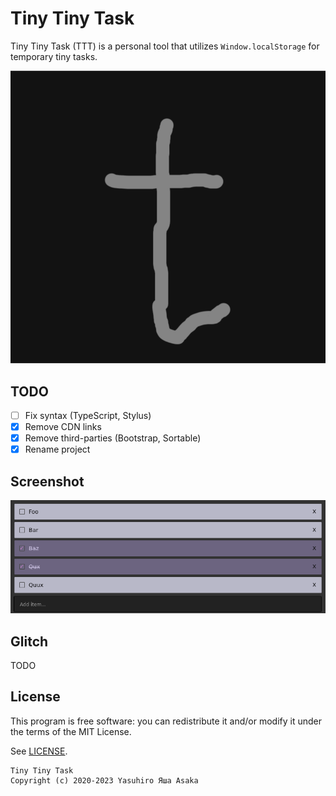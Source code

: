 # Tiny Tiny Task

Tiny Tiny Task (TTT) is a personal tool that utilizes `Window.localStorage` for
temporary tiny tasks.

![Logo](img/logo.png?raw=true "Logo - TTT")

## TODO

* [ ] Fix syntax (TypeScript, Stylus)
* [x] Remove CDN links
* [x] Remove third-parties (Bootstrap, Sortable)
* [x] Rename project

## Screenshot

![Screenshot](img/screenshot.png?raw=true "Screenshot - TTT")

## Glitch

TODO

## License

This program is free software: you can redistribute it and/or modify it
under the terms of the MIT License.

See [LICENSE](LICENSE).

```
Tiny Tiny Task
Copyright (c) 2020-2023 Yasuhiro Яша Asaka
```
